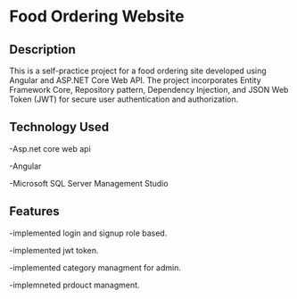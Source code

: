 # Food Ordering Website

## Description
This is a self-practice project for a food ordering site developed using Angular and ASP.NET Core Web API.
The project incorporates Entity Framework Core, Repository pattern, Dependency Injection, and JSON Web Token (JWT) for secure user authentication and authorization.

## Technology Used
 -Asp.net core web api
 
 -Angular
 
 -Microsoft SQL Server Management Studio

## Features
 -implemented login and signup role based.
 
 -implemented jwt token.
 
 -implemented category managment for admin.
 
 -implemneted prdouct managment.
